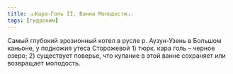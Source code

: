 ```yaml
---
title: ⒜Кара-Голь II, Ванна Молодости⒵
tags: [гидроним]
---
```


Самый глубокий эрозионный котел в русле р. Аузун-Узень в Большом каньоне, у
подножия утеса Сторожевой 1) тюрк. кара голь – черное озеро; 2) существует
поверье, что купание в этой ванне сохраняет или возвращает молодость.
